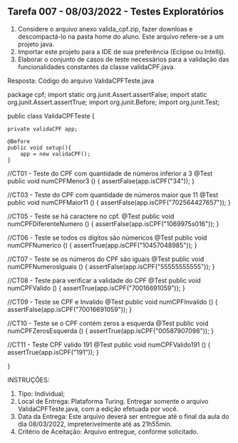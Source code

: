 ## Tarefa 007 - 08/03/2022 - Testes Exploratórios

1. Considere o arquivo anexo valida_cpf.zip, fazer downloas e descompactá-lo na pasta home do aluno. Este arquivo refere-se a um projeto java.
2. Importar este projeto para a IDE de sua preferência (Eclipse ou Intellij).
3. Elaborar o conjunto de casos de teste necessários para a validação das funcionalidades constantes da classe validaCPF.java.

Resposta: Código do arquivo ValidaCPFTeste.java

package cpf;
import static org.junit.Assert.assertFalse;
import static org.junit.Assert.assertTrue;
import org.junit.Before;
import org.junit.Test;


public class ValidaCPFTeste {

    private validaCPF app;

    @Before
    public void setup(){
        app = new validaCPF();
    }

//CT01 - Teste do CPF com quantidade de números inferior a 3
    @Test
    public void numCPFMenor3 () {
    	assertFalse(app.isCPF("34"));
    }
    
//CT03 - Teste do CPF com quantidade de números maior que 11
    @Test
    public void numCPFMaior11 () {
    	assertFalse(app.isCPF("702564427657"));
    }
    
//CT05 - Teste se há caractere no cpf.
    @Test
    public void numCPFDiferenteNumero () {
    	assertFalse(app.isCPF("1069975s016"));
    }
    
//CT06 - Teste se todos os dígitos são númericos
    @Test
    public void numCPFNumerico () {
    	assertTrue(app.isCPF("10457048985"));
    }
    
//CT07 - Teste se os números do CPF são iguais
    @Test
    public void numCPFNumerosIguais () {
    	assertFalse(app.isCPF("55555555555"));
    }
    
//CT08 - Teste para verificar a validade do CPF
    @Test
    public void numCPFValido () {
    	assertTrue(app.isCPF("70016691059"));
    }
    
//CT09 - Teste se CPF e Invalido
    @Test
    public void numCPFInvalido () {
    	assertFalse(app.isCPF("70016691059"));
    }
    
//CT10 - Teste se o CPF contém zeros a esquerda
    @Test
    public void numCPFZerosEsquerda () {
    	assertTrue(app.isCPF("00587907098"));
    }
    
//CT11 - Teste CPF valido 191
    @Test
    public void numCPFValido191 () {
    	assertTrue(app.isCPF("191"));
    }
    
}


INSTRUÇÕES:
1. Tipo: Individual;
2. Local de Entrega: Plataforma Turing. Entregar somente o arquivo ValidaCPFTeste.java, com a edição efetuada por você.
3. Data da Entrega: Este arquivo deverá ser entregue até o final da aula do dia 08/03/2022, impreterivelmente até as 21h55min.
4. Critério de Aceitação: Arquivo entregue, conforme solicitado.
